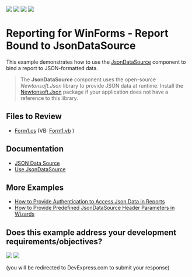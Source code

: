 <!-- default badges list -->
![](https://img.shields.io/endpoint?url=https://codecentral.devexpress.com/api/v1/VersionRange/180371599/22.2.3%2B)
[![](https://img.shields.io/badge/Open_in_DevExpress_Support_Center-FF7200?style=flat-square&logo=DevExpress&logoColor=white)](https://supportcenter.devexpress.com/ticket/details/T830429)
[![](https://img.shields.io/badge/📖_How_to_use_DevExpress_Examples-e9f6fc?style=flat-square)](https://docs.devexpress.com/GeneralInformation/403183)
[![](https://img.shields.io/badge/💬_Leave_Feedback-feecdd?style=flat-square)](#does-this-example-address-your-development-requirementsobjectives)
<!-- default badges end -->
# Reporting for WinForms - Report Bound to JsonDataSource

This example demonstrates how to use the [JsonDataSource](https://docs.devexpress.com/CoreLibraries/DevExpress.DataAccess.Json.JsonDataSource) component to bind a report to JSON-formatted data. 

> The **JsonDataSource** component uses the open-source *Newtonsoft.Json* library to provide JSON data at runtime. Install the [Newtonsoft.Json](https://www.nuget.org/packages/Newtonsoft.Json) package if your application does not have a reference to this library.

## Files to Review

- [Form1.cs](CS/Form1.cs) (VB: [Form1.vb](VB/Form1.vb) )

## Documentation

- [JSON Data Source](https://docs.devexpress.com/XtraReports/400377)
- [Use JsonDataSource](https://docs.devexpress.com/CoreLibraries/403659/devexpress-data-library/data-sources/use-json-data-source)

## More Examples

- [How to Provide Authentication to Access Json Data in Reports](https://github.com/DevExpress-Examples/Reporting-Provide-Authentication-to-Access-JSON-Data)
- [How to Provide Predefined JsonDataSource Header Parameters in Wizards](https://github.com/DevExpress-Examples/Reporting-Provide-Predefined-JsonDataSource-Header-Parameters-In-Wizard)
<!-- feedback -->
## Does this example address your development requirements/objectives?

[<img src="https://www.devexpress.com/support/examples/i/yes-button.svg"/>](https://www.devexpress.com/support/examples/survey.xml?utm_source=github&utm_campaign=reporting-winforms-create-report-bound-to-json-data-source&~~~was_helpful=yes) [<img src="https://www.devexpress.com/support/examples/i/no-button.svg"/>](https://www.devexpress.com/support/examples/survey.xml?utm_source=github&utm_campaign=reporting-winforms-create-report-bound-to-json-data-source&~~~was_helpful=no)

(you will be redirected to DevExpress.com to submit your response)
<!-- feedback end -->
